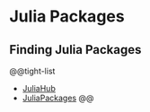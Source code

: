 # Julia Packages

## Finding Julia Packages
@@tight-list
* [JuliaHub](https://juliahub.com)
* [JuliaPackages](https://juliapackages.com)
@@
